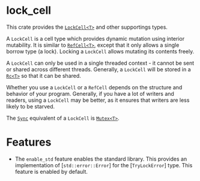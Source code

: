 # lock_cell

This crate provides the [`LockCell<T>`] and other supportings types.

A `LockCell` is a cell type which provides dynamic mutation using interior
mutability. It is similar to [`RefCell<T>`], except that it only allows
a single borrow type (a lock). Locking a `LockCell` allows mutating its
contents freely.

A `LockCell` can only be used in a single threaded context - it cannot be sent or
shared across different threads. Generally, a `LockCell` will be stored in a [`Rc<T>`]
so that it can be shared.

Whether you use a `LockCell` or a `RefCell` depends on the structure and behavior of
your program. Generally, if you have a lot of writers and readers, using a `LockCell`
may be better, as it ensures that writers are less likely to be starved.

The [`Sync`] equivalent of a `LockCell` is [`Mutex<T>`].

# Features

* The `enable_std` feature enables the standard library. This provides an implementation of
  [`std::error::Error`] for the [`TryLockError`] type. This feature is enabled by default.

[`LockCell<T>`]: ./struct.LockCell.html
[`RefCell<T>`]: http://doc.rust-lang.org/std/cell/struct.RefCell.html
[`Rc<T>`]: https://doc.rust-lang.org/std/rc/struct.Rc.html
[`Mutex<T>`]: http://doc.rust-lang.org/std/sync/struct.Mutex.html
[`Sync`]: https://doc.rust-lang.org/std/marker/trait.Sync.html
